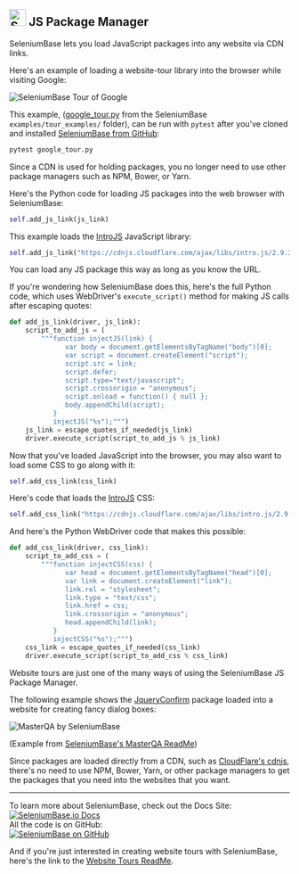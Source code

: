 <h2><img src="https://seleniumbase.io/img/sb_icon.png" title="SeleniumBase" width="30" /> JS Package Manager</h2>

<div>SeleniumBase lets you load JavaScript packages into any website via CDN links.</div>
<p><div>Here's an example of loading a website-tour library into the browser while visiting Google:</div></p>

<img src="https://cdn2.hubspot.net/hubfs/100006/google_tour_3.gif" title="SeleniumBase Tour of Google" /><br />

This example, ([google_tour.py](https://github.com/seleniumbase/SeleniumBase/blob/master/examples/tour_examples/google_tour.py) from the SeleniumBase ``examples/tour_examples/`` folder), can be run with ``pytest`` after you've cloned and installed [SeleniumBase from GitHub](https://github.com/seleniumbase/SeleniumBase):

```bash
pytest google_tour.py
```

<div>Since a CDN is used for holding packages, you no longer need to use other package managers such as NPM, Bower, or Yarn.</div>
<p><div>Here's the Python code for loading JS packages into the web browser with SeleniumBase:</div></p>

```python
self.add_js_link(js_link)
```

<div>This example loads the <a href="https://introjs.com/">IntroJS</a> JavaScript library:</div>

```python
self.add_js_link("https://cdnjs.cloudflare.com/ajax/libs/intro.js/2.9.3/intro.min.js")
```

<div>You can load any JS package this way as long as you know the URL.</div>

If you're wondering how SeleniumBase does this, here's the full Python code, which uses WebDriver's ``execute_script()`` method for making JS calls after escaping quotes:

```python
def add_js_link(driver, js_link):
    script_to_add_js = (
        """function injectJS(link) {
              var body = document.getElementsByTagName("body")[0];
              var script = document.createElement("script");
              script.src = link;
              script.defer;
              script.type="text/javascript";
              script.crossorigin = "anonymous";
              script.onload = function() { null };
              body.appendChild(script);
           }
           injectJS("%s");""")
    js_link = escape_quotes_if_needed(js_link)
    driver.execute_script(script_to_add_js % js_link)
```

<p>Now that you've loaded JavaScript into the browser, you may also want to load some CSS to go along with it:</p>

```python
self.add_css_link(css_link)
```

<p>Here's code that loads the <a href="https://introjs.com/">IntroJS</a> CSS:</p>

```python
self.add_css_link("https://cdnjs.cloudflare.com/ajax/libs/intro.js/2.9.3/introjs.css")
```

<p>And here's the Python WebDriver code that makes this possible:</p>

```python
def add_css_link(driver, css_link):
    script_to_add_css = (
        """function injectCSS(css) {
              var head = document.getElementsByTagName("head")[0];
              var link = document.createElement("link");
              link.rel = "stylesheet";
              link.type = "text/css";
              link.href = css;
              link.crossorigin = "anonymous";
              head.appendChild(link);
           }
           injectCSS("%s");""")
    css_link = escape_quotes_if_needed(css_link)
    driver.execute_script(script_to_add_css % css_link)
```

<div>Website tours are just one of the many ways of using the SeleniumBase JS Package Manager.</div>
<p><div>The following example shows the <a href="https://github.com/craftpip/jquery-confirm">JqueryConfirm</a> package loaded into a website for creating fancy dialog boxes:</div></p>

<img src="https://cdn2.hubspot.net/hubfs/100006/images/masterqa6.gif" alt="MasterQA by SeleniumBase" title="MasterQA by SeleniumBase" /><br />

<p><div>(Example from <a href="https://seleniumbase.io/examples/master_qa/ReadMe/">SeleniumBase's MasterQA ReadMe</a>)</div></p>

<div>Since packages are loaded directly from a CDN, such as <a href="https://cdnjs.com/">CloudFlare's cdnjs</a>, there's no need to use NPM, Bower, Yarn, or other package managers to get the packages that you need into the websites that you want.</div>

--------

<div>To learn more about SeleniumBase, check out the Docs Site:</div>
<a href="https://seleniumbase.io">
<img src="https://img.shields.io/badge/docs-%20%20SeleniumBase.io-11BBDD.svg" alt="SeleniumBase.io Docs" /></a>

<div>All the code is on GitHub:</div>
<a href="https://github.com/seleniumbase/SeleniumBase">
<img src="https://img.shields.io/badge/✅%20💛%20View%20Code-on%20GitHub%20🌎%20🚀-02A79E.svg" alt="SeleniumBase on GitHub" /></a>

And if you're just interested in creating website tours with SeleniumBase, here's the link to the <a href="https://seleniumbase.io/examples/tour_examples/ReadMe/">Website Tours ReadMe</a>.
